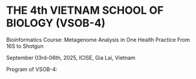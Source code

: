 # THE 4th VIETNAM SCHOOL OF BIOLOGY (VSOB-4)
Bioinformatics Course: Metagenome Analysis in One Health Practice From 16S to Shotgun

September 03rd-06th, 2025, ICISE, Gia Lai, Vietnam

Program of VSOB-4: 
